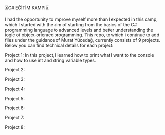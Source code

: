 ⏳C# EĞİTİM KAMPI⏳
                                                 
I had the opportunity to improve myself more than I expected in this camp, which I started with the aim of starting from the basics of the C# programming language to advanced levels and better understanding the logic of object-oriented programming. This repo, to which I continue to add files under the guidance of Murat Yücedağ, currently consists of 9 projects. Below you can find technical details for each project:

Project 1: In this project, I learned how to print what I want to the console and how to use int and string variable types.

Project 2:

Project 3:

Project 4:

Project 5:

Project 6:

Project 7:

Project 8:




